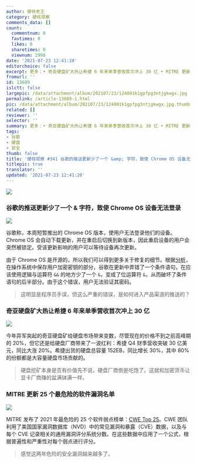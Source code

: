 ```yaml
---
author: 硬核老王
category: 硬核观察
comments_data: []
count:
  commentnum: 0
  favtimes: 0
  likes: 0
  sharetimes: 0
  viewnum: 2998
date: '2021-07-23 12:41:20'
editorchoice: false
excerpt: 更多：• 奇亚硬盘矿大热让希捷 6 年来单季营收首次冲上 30 亿 • MITRE 更新 25 个最危险的软件漏洞名单
fromurl: ''
id: 13609
islctt: false
largepic: /data/attachment/album/202107/23/124001k1gpfpg3ntjgkwgx.jpg
permalink: /article-13609-1.html
pic: /data/attachment/album/202107/23/124001k1gpfpg3ntjgkwgx.jpg.thumb.jpg
related: []
reviewer: ''
selector: ''
summary: 更多：• 奇亚硬盘矿大热让希捷 6 年来单季营收首次冲上 30 亿 • MITRE 更新 25 个最危险的软件漏洞名单
tags:
- 谷歌
- 硬盘
- 安全
thumb: false
title: '硬核观察 #341 谷歌的推送更新少了一个 &amp; 字符，致使 Chrome OS 设备无法登录'
titlepic: true
translator: ''
updated: '2021-07-23 12:41:20'
---
```


![](/data/attachment/album/202107/23/124001k1gpfpg3ntjgkwgx.jpg)


### 谷歌的推送更新少了一个 & 字符，致使 Chrome OS 设备无法登录


![](/data/attachment/album/202107/23/124116nfa77vdvnkn0rk0d.jpg)


谷歌称，本周短暂推出的 Chrome OS 版本，使用户无法登录他们的设备。Chrome OS 会自动下载更新，并在重启后切换到新版本，因此重启设备的用户会突然被锁定。受该更新影响的用户可以等待设备再次更新。


由于 Chrome OS 是开源的，所以我们可以得到更多关于修复的细节。根据[分析](https://arstechnica.com/gadgets/2021/07/google-pushed-a-one-character-typo-to-production-bricking-chrome-os-devices/)，在操作系统中保存用户加密密钥的部分，谷歌在更新中弄错了一个条件语句，在应该使用逻辑与运算符 `&&` 的地方少了一个 `&`，变成了位运算符 `&`，从而破坏了条件语句的后半部分。由于这个错误，用户无法验证其密码。



> 
> 这明显是程序员手误，但这么严重的错误，是如何进入产品渠道的推送的？
> 
> 
> 


### 奇亚硬盘矿大热让希捷 6 年来单季营收首次冲上 30 亿


![](/data/attachment/album/202107/23/124107gauiarqajsb87uxq.jpg)


今年异军突起的奇亚硬盘矿给硬盘市场带来变数，尽管现在的价格不到之前高峰期的 20%，但它还是给硬盘厂商带来了一波红利：希捷 Q4 财季营收突破 30 亿美元，同比大涨 20%。希捷出货的硬盘总容量 152EB，同比增长 30%，其中 80% 的份额都是大容量硬盘市场贡献的。



> 
> 硬盘挖矿本身是否有价值先不说，硬盘厂商倒是吃饱了。这就和加密货币让显卡厂商赚的盆满钵满一样。
> 
> 
> 


### MITRE 更新 25 个最危险的软件漏洞名单


![](/data/attachment/album/202107/23/124046uczyc6j4fj5hzhv9.jpg)


MITRE 发布了 2021 年最危险的 25 个软件弱点榜单：[CWE Top 25](https://cwe.mitre.org/top25/archive/2021/2021_cwe_top25.html)。CWE 团队利用了美国国家漏洞数据库（NVD）中的常见漏洞和暴露（CVE）数据，以及与每个 CVE 记录相关的通用漏洞评分系统分数。在这些数据中应用了一个公式，根据普遍性和严重性对每个弱点进行评分。



> 
> 感觉这两年危险的安全漏洞越来越多了。
> 
> 
>